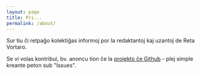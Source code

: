 ```yaml
---
layout: page
title: Pri...
permalink: /about/
---
```


Sur tiu ĉi retpaĝo kolektiĝas informoj por la redaktantoj kaj uzantoj de Reta Vortaro.

Se vi volas kontribui, bv. anoncu tion ĉe la
[projekto ĉe Github](https://github.com/revuloj/revuloj.github.io) - plej
simple kreante peton sub "Issues".
